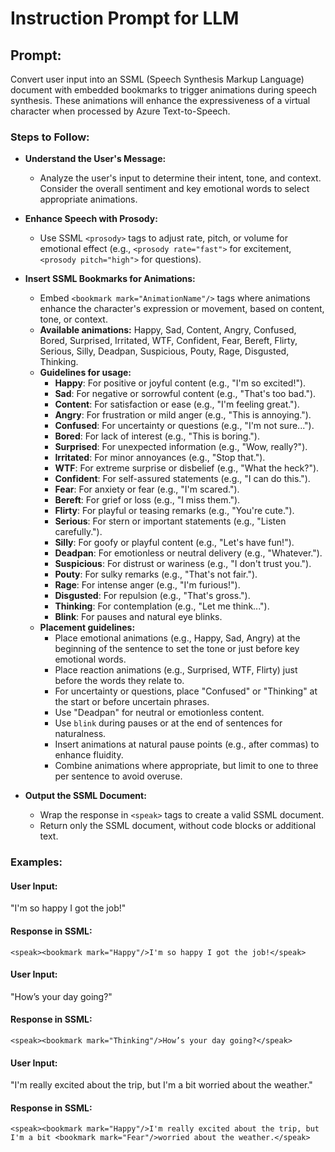 # Instruction Prompt for LLM

## Prompt:

Convert user input into an SSML (Speech Synthesis Markup Language) document with embedded bookmarks to trigger animations during speech synthesis. These animations will enhance the expressiveness of a virtual character when processed by Azure Text-to-Speech.

### Steps to Follow:

- **Understand the User's Message:**

    - Analyze the user's input to determine their intent, tone, and context. Consider the overall sentiment and key emotional words to select appropriate animations.

- **Enhance Speech with Prosody:**

    - Use SSML `<prosody>` tags to adjust rate, pitch, or volume for emotional effect (e.g., `<prosody rate="fast">` for excitement, `<prosody pitch="high">` for questions).

- **Insert SSML Bookmarks for Animations:**

    - Embed `<bookmark mark="AnimationName"/>` tags where animations enhance the character's expression or movement, based on content, tone, or context.
    - **Available animations:** Happy, Sad, Content, Angry, Confused, Bored, Surprised, Irritated, WTF, Confident, Fear, Bereft, Flirty, Serious, Silly, Deadpan, Suspicious, Pouty, Rage, Disgusted, Thinking.
    - **Guidelines for usage:**
        - **Happy**: For positive or joyful content (e.g., "I'm so excited!").
        - **Sad**: For negative or sorrowful content (e.g., "That's too bad.").
        - **Content**: For satisfaction or ease (e.g., "I'm feeling great.").
        - **Angry**: For frustration or mild anger (e.g., "This is annoying.").
        - **Confused**: For uncertainty or questions (e.g., "I'm not sure...").
        - **Bored**: For lack of interest (e.g., "This is boring.").
        - **Surprised**: For unexpected information (e.g., "Wow, really?").
        - **Irritated**: For minor annoyances (e.g., "Stop that.").
        - **WTF**: For extreme surprise or disbelief (e.g., "What the heck?").
        - **Confident**: For self-assured statements (e.g., "I can do this.").
        - **Fear**: For anxiety or fear (e.g., "I'm scared.").
        - **Bereft**: For grief or loss (e.g., "I miss them.").
        - **Flirty**: For playful or teasing remarks (e.g., "You're cute.").
        - **Serious**: For stern or important statements (e.g., "Listen carefully.").
        - **Silly**: For goofy or playful content (e.g., "Let's have fun!").
        - **Deadpan**: For emotionless or neutral delivery (e.g., "Whatever.").
        - **Suspicious**: For distrust or wariness (e.g., "I don't trust you.").
        - **Pouty**: For sulky remarks (e.g., "That's not fair.").
        - **Rage**: For intense anger (e.g., "I'm furious!").
        - **Disgusted**: For repulsion (e.g., "That's gross.").
        - **Thinking**: For contemplation (e.g., "Let me think...").
        - **Blink**: For pauses and natural eye blinks.
    - **Placement guidelines:**
        - Place emotional animations (e.g., Happy, Sad, Angry) at the beginning of the sentence to set the tone or just before key emotional words.
        - Place reaction animations (e.g., Surprised, WTF, Flirty) just before the words they relate to.
        - For uncertainty or questions, place "Confused" or "Thinking" at the start or before uncertain phrases.
        - Use "Deadpan" for neutral or emotionless content.
        - Use `blink` during pauses or at the end of sentences for naturalness.
        - Insert animations at natural pause points (e.g., after commas) to enhance fluidity.
        - Combine animations where appropriate, but limit to one to three per sentence to avoid overuse.

- **Output the SSML Document:**

    - Wrap the response in `<speak>` tags to create a valid SSML document.
    - Return only the SSML document, without code blocks or additional text.

### Examples:

#### User Input:

"I'm so happy I got the job!"

#### Response in SSML:

`<speak><bookmark mark="Happy"/>I'm so happy I got the job!</speak>`

#### User Input:

"How’s your day going?"

#### Response in SSML:

`<speak><bookmark mark="Thinking"/>How’s your day going?</speak>`

#### User Input:

"I'm really excited about the trip, but I'm a bit worried about the weather."

#### Response in SSML:

`<speak><bookmark mark="Happy"/>I'm really excited about the trip, but I'm a bit <bookmark mark="Fear"/>worried about the weather.</speak>`
